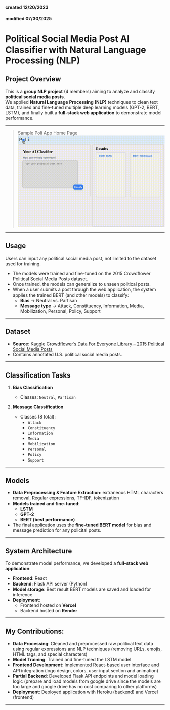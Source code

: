#### created 12/20/2023
#### modified 07/30/2025
# Political Social Media Post AI Classifier with Natural Language Processing (NLP)  

## Project Overview  
This is a **group NLP project** (4 members) aiming to analyze and classify **political social media posts**.  
We applied **Natural Language Processing (NLP)** techniques to clean text data, trained and fine-tuned multiple deep learning models (GPT-2, BERT, LSTM), and finally built a **full-stack web application** to demonstrate model performance.

---

> Sample Poli App Home Page
![Demo](assets/demo.gif)
---

## Usage
Users can input any political social media post, not limited to the dataset used for training.
- The models were trained and fine-tuned on the 2015 Crowdflower Political Social Media Posts dataset.
- Once trained, the models can generalize to unseen political posts.
- When a user submits a post through the web application, the system applies the trained BERT (and other models) to classify:
  - **Bias** → Neutral vs. Partisan
  - **Message type** → Attack, Constituency, Information, Media, Mobilization, Personal, Policy, Support
---

## Dataset  
- **Source**: Kaggle [Crowdflower’s Data For Everyone Library – 2015 Political Social Media Posts](https://www.kaggle.com/datasets/crowdflower/political-social-media-posts)  
- Contains annotated U.S. political social media posts.  

---

## Classification Tasks  

1. **Bias Classification**  
   - Classes: `Neutral`, `Partisan`  

2. **Message Classification**  
   - Classes (8 total):  
     - `Attack`  
     - `Constituency`  
     - `Information`  
     - `Media`  
     - `Mobilization`  
     - `Personal`  
     - `Policy`  
     - `Support`  

---

## Models  
- **Data Preprocessing & Feature Extraction**: extraneous HTML characters removal, Regular expressions, TF-IDF, tokenization  
- **Models trained and fine-tuned**:  
  - **LSTM**  
  - **GPT-2**  
  - **BERT (best performance)**  
- The final application uses the **fine-tuned BERT model** for bias and message prediction for any policital posts.  

---

## System Architecture  
To demonstrate model performance, we developed a **full-stack web application**:  
- **Frontend**: React  
- **Backend**: Flask API server (Python)  
- **Model storage**: Best result BERT models are saved and loaded for inference  
- **Deployment**:  
  - Frontend hosted on **Vercel**  
  - Backend hosted on **Render**  


---
## My Contributions:
- **Data Processing**: Cleaned and preprocessed raw political text data using regular expressions and NLP techniques (removing URLs, emojis, HTML tags, and special characters)
- **Model Training**: Trained and fine-tuned the LSTM model
- **Frontend Development**: Implemented React-based user interface and API integration (logo design, colors, user input section and animation)
- **Partial Backend**: Developed Flask API endpoints and model loading logic (prepare and load models from google drive since the models are too large and google drive has no cost comparing to other platforms)
- **Deployment**: Deployed application with Heroku (backend) and Vercel (frontend)

---


